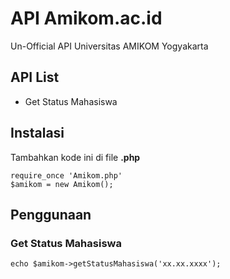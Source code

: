 # API Amikom.ac.id 
Un-Official API Universitas AMIKOM Yogyakarta

## API List
- Get Status Mahasiswa

## Instalasi
Tambahkan kode ini di file **.php**
```
require_once 'Amikom.php'
$amikom = new Amikom();
```

## Penggunaan
### Get Status Mahasiswa
```
echo $amikom->getStatusMahasiswa('xx.xx.xxxx');
```